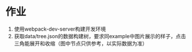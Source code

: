 # 作业

1. 使用webpack-dev-server构建开发环境
2. 获取data/tree.json的数据构建树，要求同example中图片展示的样子，点击三角能展开和收缩（图中节点只供参考，以实际数据为准）

